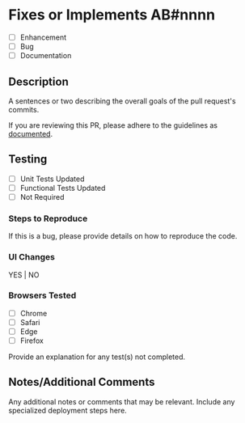 # Fixes or Implements AB#nnnn

* [ ] Enhancement
* [ ] Bug
* [ ] Documentation

## Description

A sentences or two describing the overall goals of the pull request's commits.

If you are reviewing this PR, please adhere to the guidelines as [documented](https://github.com/bcgov/healthgateway/wiki/prguidance).

## Testing

* [ ] Unit Tests Updated
* [ ] Functional Tests Updated
* [ ] Not Required

### Steps to Reproduce

If this is a bug, please provide details on how to reproduce the code.

### UI Changes

YES | NO

### Browsers Tested

* [ ] Chrome
* [ ] Safari
* [ ] Edge
* [ ] Firefox

Provide an explanation for any test(s) not completed.

## Notes/Additional Comments

Any additional notes or comments that may be relevant.  Include any specialized deployment steps here.  
